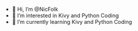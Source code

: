 - 👋 Hi, I’m @NicFolk
- 👀 I’m interested in Kivy and Python Coding
- 🌱 I’m currently learning Kivy and Python Coding

<!---
NicFolk/NicFolk is a ✨ special ✨ repository because its `README.md` (this file) appears on your GitHub profile.
You can click the Preview link to take a look at your changes.
--->
